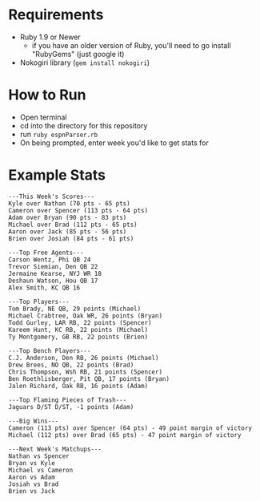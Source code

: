 Requirements
===
- Ruby 1.9 or Newer
	- if you have an older version of Ruby, you'll need to go install "RubyGems" (just google it)
- Nokogiri library (`gem install nokogiri`)
	
How to Run
===
- Open terminal
- cd into the directory for this repository
- run `ruby espnParser.rb`
- On being prompted, enter week you'd like to get stats for

Example Stats
===

```
---This Week's Scores---
Kyle over Nathan (70 pts - 65 pts)
Cameron over Spencer (113 pts - 64 pts)
Adam over Bryan (90 pts - 83 pts)
Michael over Brad (112 pts - 65 pts)
Aaron over Jack (85 pts - 56 pts)
Brien over Josiah (84 pts - 61 pts)

---Top Free Agents---
Carson Wentz, Phi QB 24
Trevor Siemian, Den QB 22
Jermaine Kearse, NYJ WR 18
Deshaun Watson, Hou QB 17
Alex Smith, KC QB 16

---Top Players---
Tom Brady, NE QB, 29 points (Michael)
Michael Crabtree, Oak WR, 26 points (Bryan)
Todd Gurley, LAR RB, 22 points (Spencer)
Kareem Hunt, KC RB, 22 points (Michael)
Ty Montgomery, GB RB, 22 points (Brien)

---Top Bench Players---
C.J. Anderson, Den RB, 26 points (Michael)
Drew Brees, NO QB, 22 points (Brad)
Chris Thompson, Wsh RB, 21 points (Spencer)
Ben Roethlisberger, Pit QB, 17 points (Bryan)
Jalen Richard, Oak RB, 16 points (Adam)

---Top Flaming Pieces of Trash---
Jaguars D/ST D/ST, -1 points (Adam)

---Big Wins---
Cameron (113 pts) over Spencer (64 pts) - 49 point margin of victory
Michael (112 pts) over Brad (65 pts) - 47 point margin of victory

---Next Week's Matchups---
Nathan vs Spencer
Bryan vs Kyle
Michael vs Cameron
Aaron vs Adam
Josiah vs Brad
Brien vs Jack
```
